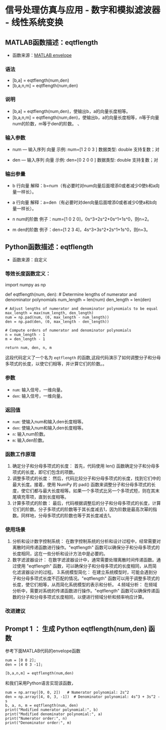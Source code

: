 # 信号处理仿真与应用 - 数字和模拟滤波器 - 线性系统变换

## MATLAB函数描述：eqtflength 

- 函数来源：[MATLAB envelope](https://ww2.mathworks.cn/help/signal/ref/eqtflength.html)

### 语法

- [b,a] = eqtflength(num,den)
- [b,a,n,m] = eqtflength(num,den)

### 说明
- [b,a] = eqtflength(num,den)，使输出b，a的向量长度相等。
- [b,a,n,m] = eqtflength(num,den)，使输出b，a的向量长度相等，n等于向量num的阶数，m等于den的阶数。
、
### 输入参数

- num — 输入序列
向量 
示例: num=[1 2 0 3 ]
数据类型: double
支持复数；对

- den — 输入序列
向量 
示例: den=[0 2 0 0 ]
数据类型: double
支持复数；对



### 输出参量

- b 
行向量
解释：b=num（有必要时对num向量后面增添0或者减少0使b和a向量一样长）。

- a 
行向量
解释：a=den（有必要时对den向量后面增添0或者减少0使a和b向量一样长）。

- n
num的阶数
例子：num=[1 0  2  0]，0s^3+2s^2+0s^1+1s^0，则n=2。

- m
den的阶数
例子：den=[1 2  3  4]，4s^3+3s^2+2s^1+1s^0，则n=3。


## Python函数描述：eqtflength

- 函数来源：自定义

### 等效长度函数定义：

import numpy as np

def eqtflength(num, den):
    # Determine lengths of numerator and denominator polynomials
    num_length = len(num)
    den_length = len(den)

    # Adjust lengths of numerator and denominator polynomials to be equal
    max_length = max(num_length, den_length)
    num = np.pad(num, (0, max_length - num_length))
    den = np.pad(den, (0, max_length - den_length))

    # Compute orders of numerator and denominator polynomials
    n = num_length - 1
    m = den_length - 1

    return num, den, n, m



这段代码定义了一个名为 `eqtflength` 的函数,这段代码演示了如何调整分子和分母多项式的长度，以使它们相等，并计算它们的阶数。。

### 参数
- `num`: 输入信号，一维向量。
- `den`: 输入信号，一维向量。

### 返回值

- `num`: 使输入num和输入den长度相等。
- `den`: 使输入num和输入den长度相等。
- `n`: 输入num阶数。
- `m`: 输入den阶数。

### 函数工作原理
1. 确定分子和分母多项式的长度： 首先，代码使用 len() 函数确定分子和分母多项式的长度，即它们包含的项数。
2. 调整多项式的长度： 然后，代码比较分子和分母多项式的长度，找到它们中的最大长度。接着，使用 NumPy 的 pad() 函数来调整分子和分母多项式的长度，使它们都与最大长度相等。如果一个多项式比另一个多项式短，则在其末尾填充零项，直到长度相等。
3. 计算多项式的阶数： 最后，代码根据调整后的分子和分母多项式的长度，计算它们的阶数。分子多项式的阶数等于其长度减去1，因为阶数是最高次幂的指数。同样地，分母多项式的阶数也等于其长度减去1。

### 使用场景
1. 分析和设计数字控制系统： 在数字控制系统的分析和设计过程中，经常需要对离散时间传递函数进行操作。"eqtflength" 函数可以确保分子和分母多项式的长度相同，这在一些分析和设计方法中是必要的。
2. 数字滤波器设计： 在数字滤波器设计中，通常需要处理离散时间传递函数。通过使用 "eqtflength" 函数，可以确保分子和分母多项式的长度相同，从而简化滤波器设计的过程。
3.系统模型简化： 在建立系统模型时，可能会遇到分子和分母多项式长度不匹配的情况。"eqtflength" 函数可以用于调整多项式的长度，使它们相等，从而简化系统模型的表示和分析。
4.频域分析： 在频域分析中，需要对系统的传递函数进行操作。"eqtflength" 函数可以确保传递函数的分子和分母多项式长度相同，以便进行频域分析和频率响应计算。
### 改进建议


## Prompt 1 ： 生成 Python eqtflength(num,den) 函数

参考下面MATLAB代码的envelope函数
```
num = [0 0 2];
den = [4 0 3 -1];

[b,a,n,m] = eqtflength(num,den)
```

和我们采用Python语言实现该函数，
```
num = np.array([0, 0, 2])   # Numerator polynomial: 2s^2
den = np.array([4, 0, 3, -1])  # Denominator polynomial: 4s^3 + 3s^2 - s
b, a, n, m = eqtflength(num, den)
print("Modified numerator polynomial:", b)
print("Modified denominator polynomial:", a)
print("Numerator order:", n)
print("Denominator order:", m)
```



```python

```
